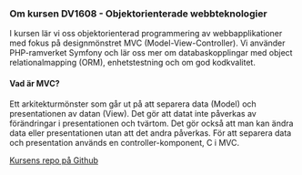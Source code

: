 ### Om kursen DV1608 - Objektorienterade webbteknologier

I kursen lär vi oss objektorienterad programmering av webbapplikationer med fokus på designmönstret MVC (Model-View-Controller). Vi använder PHP-ramverket Symfony och lär oss mer om databaskopplingar med object relationalmapping (ORM), enhetstestning och om god kodkvalitet.

#### Vad är MVC?
Ett arkitekturmönster som går ut på att separera data (Model) och presentationen av datan (View). Det gör att datat inte påverkas av förändringar i presentationen och tvärtom. Det gör också att man kan ändra data eller presentationen utan att det andra påverkas. För att separera data och presentation används en controller-komponent, C i MVC. 

[Kursens repo på Github](https://github.com/dbwebb-se/mvc)
